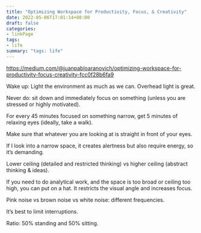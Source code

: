 ```yaml
---
title: "Optimizing Workspace for Productivity, Focus, & Creativity"
date: 2022-05-06T17:01:14+08:00
draft: false
categories:
- linkPage
tags:
- life
summary: "tags: life"
---
```


https://medium.com/@juanpabloaranovich/optimizing-workspace-for-productivity-focus-creativity-fcc0f28b6fa9

Wake up: Light the environment as much as we can. Overhead light is great.

Never do: sit down and immediately focus on something (unless you are stressed or highly motivated).

For every 45 minutes focused on something narrow, get 5 minutes of relaxing eyes (ideally, take a walk).

Make sure that whatever you are looking at is straight in front of your eyes.

If I look into a narrow space, it creates alertness but also require energy, so it’s demanding.

Lower ceiling (detailed and restricted thinking) vs higher ceiling (abstract thinking & ideas).

If you need to do analytical work, and the space is too broad or ceiling too high, you can put on a hat. It restricts the visual angle and increases focus.

Pink noise vs brown noise vs white noise: different frequencies.

It’s best to limit interruptions.

Ratio: 50% standing and 50% sitting.
